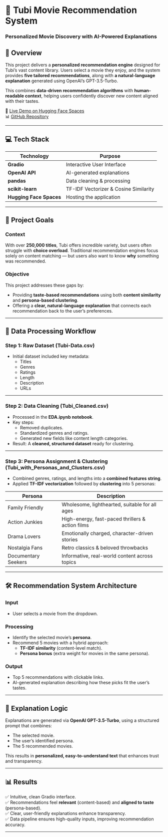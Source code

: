 # 🎥 Tubi Movie Recommendation System

### Personalized Movie Discovery with AI-Powered Explanations

## 📌 Overview
This project delivers a **personalized recommendation engine** designed for Tubi’s vast content library. Users select a movie they enjoy, and the system provides **five tailored recommendations**, along with **a natural-language explanation** generated using OpenAI’s GPT-3.5-Turbo.

This combines **data-driven recommendation algorithms** with **human-readable context**, helping users confidently discover new content aligned with their tastes.

🔗 [Live Demo on Hugging Face Spaces]((https://huggingface.co/spaces/ah786/Tubi-Movie-Recommendation-System))  
📊 [GitHub Repository](https://github.com/alihasan-786/Tubi-Movie-Recommendation-System)

---

## 💻 Tech Stack
| Technology      | Purpose                                          |
|-----------------|--------------------------------------------------|
| **Gradio**      | Interactive User Interface                       |
| **OpenAI API**  | AI-generated explanations                        |
| **pandas**      | Data cleaning & processing                       |
| **scikit-learn**| TF-IDF Vectorizer & Cosine Similarity            |
| **Hugging Face Spaces** | Hosting the application                  |

---

## 🎯 Project Goals
### Context
With over **250,000 titles**, Tubi offers incredible variety, but users often struggle with **choice overload**. Traditional recommendation engines focus solely on content matching — but users also want to know **why** something was recommended.

### Objective
This project addresses these gaps by:
- Providing **taste-based recommendations** using both **content similarity** and **persona-based clustering**.
- Offering a **clear, natural-language explanation** that connects each recommendation back to the user’s preferences.

---

## 🔗 Data Processing Workflow

### Step 1: Raw Dataset (Tubi-Data.csv)
- Initial dataset included key metadata:  
    - Titles  
    - Genres  
    - Ratings  
    - Length  
    - Description  
    - URLs

---

### Step 2: Data Cleaning (Tubi_Cleaned.csv)
- Processed in the **EDA.ipynb notebook**.
- Key steps:
    - Removed duplicates.
    - Standardized genres and ratings.
    - Generated new fields like content length categories.
- Result: A **cleaned, structured dataset** ready for clustering.

---

### Step 3: Persona Assignment & Clustering (Tubi_with_Personas_and_Clusters.csv)
- Combined genres, ratings, and lengths into a **combined features string**.
- Applied **TF-IDF vectorization** followed by **clustering** into 5 personas:

| Persona              | Description |
|---------------------|-------------------------------------------------------|
| Family Friendly     | Wholesome, lighthearted, suitable for all ages |
| Action Junkies      | High-energy, fast-paced thrillers & action films |
| Drama Lovers        | Emotionally charged, character-driven stories |
| Nostalgia Fans      | Retro classics & beloved throwbacks |
| Documentary Seekers | Informative, real-world content across topics |

---

## 🛠️ Recommendation System Architecture

### Input
- User selects a movie from the dropdown.

### Processing
- Identify the selected movie’s **persona**.
- Recommend 5 movies with a hybrid approach:
    - **TF-IDF similarity** (content-level match).
    - **Persona bonus** (extra weight for movies in the same persona).

### Output
- Top 5 recommendations with clickable links.
- AI-generated explanation describing how these picks fit the user’s tastes.

---

## 💬 Explanation Logic
Explanations are generated via **OpenAI GPT-3.5-Turbo**, using a structured prompt that combines:
- The selected movie.
- The user’s identified persona.
- The 5 recommended movies.

This results in **personalized, easy-to-understand text** that enhances trust and transparency.

---

## 📊 Results
✅ Intuitive, clean Gradio interface.  
✅ Recommendations feel **relevant** (content-based) and **aligned to taste** (persona-based).  
✅ Clear, user-friendly explanations enhance transparency.  
✅ Data pipeline ensures high-quality inputs, improving recommendation accuracy.

---
